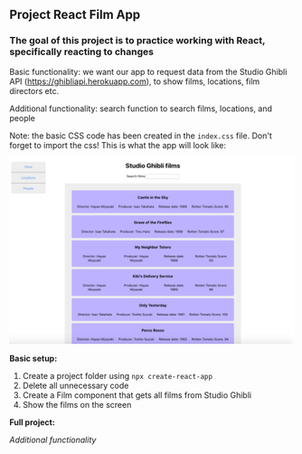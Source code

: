 ## Project React Film App

### The goal of this project is to practice working with React, specifically reacting to changes

Basic functionality: we want our app to request data from the Studio Ghibli API (https://ghibliapi.herokuapp.com), to show films, locations, film directors etc. 

Additional functionality: search function to search films, locations, and people

Note: the basic CSS code has been created in the `index.css` file. Don't forget to import the css! This is what the app will look like:  

<img src="/project_react_film_app/studio_ghibli_films.png" width="600" />

**Basic setup:**  

1. Create a project folder using `npx create-react-app`
1. Delete all unnecessary code
1. Create a Film component that gets all films from Studio Ghibli
1. Show the films on the screen


**Full project:**

*Additional functionality*